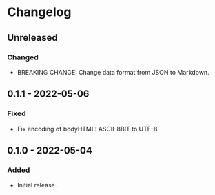 # Changelog

## Unreleased

### Changed

- BREAKING CHANGE: Change data format from JSON to Markdown.

## 0.1.1 - 2022-05-06

### Fixed

- Fix encoding of bodyHTML: ASCII-8BIT to UTF-8.

## 0.1.0 - 2022-05-04

### Added

- Initial release.

